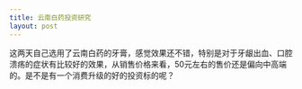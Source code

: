 ```yaml
---
title: 云南白药投资研究
layout: post
---
```


这两天自己选用了云南白药的牙膏，感觉效果还不错，特别是对于牙龈出血、口腔溃疡的症状有比较好的效果，从销售价格来看，50元左右的售价还是偏向中高端的。是不是有一个消费升级的好的投资标的呢？